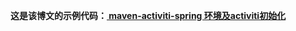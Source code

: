 **这是该博文的示例代码：[ maven-activiti-spring 环境及activiti初始化](http://blog.csdn.net/jenyzhang/article/details/78165439)**